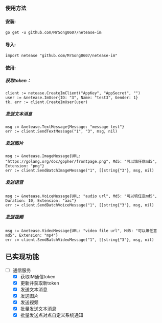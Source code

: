 ### 使用方法
#### 安装:
`go get -u github.com/MrSong0607/netease-im`

#### 导入:
`import netease "github.com/MrSong0607/netease-im"`

#### 使用:
##### 获取token：
```
client := netease.CreateImClient("AppKey", "AppSecret", "")
user := &netease.ImUser{ID: "3", Name: "test3", Gender: 1}
tk, err := client.CreateImUser(user)
```
##### 发送文本消息
```
msg := &netease.TextMessage{Message: "message test"}
err := client.SendTextMessage("1", "3", msg, nil)
```
##### 发送图片
```
msg := &netease.ImageMessage{URL: "https://golang.org/doc/gopher/frontpage.png", Md5: "可以填任意md5", Extension: "png"}
err := client.SendBatchImageMessage("1", []string{"3"}, msg, nil)
```
##### 发送语音
```
msg := &netease.VoiceMessage{URL: "audio url", Md5: "可以填任意md5", Duration: 10, Extension: "aac"}
err := client.SendBatchVoiceMessage("1", []string{"3"}, msg, nil)
```
##### 发送视频
```
msg := &netease.VideoMessage{URL: "video file url", Md5: "可以填任意md5", Extension: "mp4"}
err := client.SendBatchVideoMessage("1", []string{"3"}, msg, nil)
```
## 已实现功能
* [ ] 通信服务
    - [x] 获取IM通信token
    - [x] 更新并获取新token
    - [x] 发送文本消息
    - [x] 发送图片
    - [x] 发送视频
    - [x] 批量发送文本消息
    - [x] 批量发送点对点自定义系统通知	
